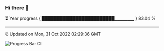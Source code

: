 ### Hi there 👋

⏳ Year progress { ████████████████████████▁▁▁▁▁▁ } 83.04 %

---

⏰ Updated on Mon, 31 Oct 2022 02:29:36 GMT

![Progress Bar CI](https://github.com/ZhaoGui/ZhaoGui/workflows/Progress%20Bar%20CI/badge.svg)
